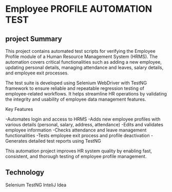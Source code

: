 # Employee PROFILE AUTOMATION TEST 


## project Summary
This project contains automated test scripts for verifying the Employee Profile module of a Human Resource Management System (HRMS). The automation covers critical functionalities such as adding a new employee, updating personal details, managing attendance and leaves, salary details, and employee exit processes.

The test suite is developed using Selenium WebDriver with TestNG framework to ensure reliable and repeatable regression testing of employee-related workflows. It helps streamline HR operations by validating the integrity and usability of employee data management features.

Key Features

-Automates login and access to HRMS
-Adds new employee profiles with various details (personal, salary, address, attendance)
-Edits and validates employee information
-Checks attendance and leave management functionalities
-Tests employee exit process and profile deactivation
-Generates detailed test reports using TestNG

This automation project improves HR system quality by enabling fast, consistent, and thorough testing of employee profile management.

## Technology 
Selenium
TestNG
InteliJ Idea 
